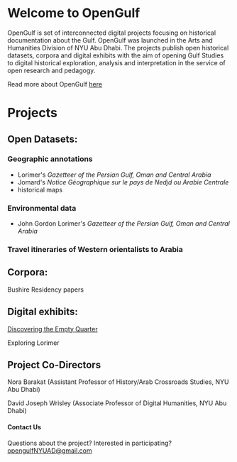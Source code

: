 # Welcome to OpenGulf

OpenGulf is set of interconnected digital projects focusing on historical documentation about the Gulf. OpenGulf was launched in the Arts and Humanities Division of NYU Abu Dhabi. The projects publish open historical datasets, corpora and digital exhibits with the aim of opening Gulf Studies to digital historical exploration, analysis and interpretation in the service of open research and pedagogy. 

Read more about OpenGulf [here](http://djwrisley.com/wp-content/uploads/2019/05/Open-Gulf-May-2019.pdf)

# Projects


## Open Datasets: 

### Geographic annotations 
- Lorimer's _Gazetteer of the Persian Gulf, Oman and Central Arabia_
- Jomard's _Notice Géographique sur le pays de Nedjd ou Arabie Centrale_
- historical maps

### Environmental data 
- John Gordon Lorimer's _Gazetteer of the Persian Gulf, Oman and Central Arabia_

### Travel itineraries of Western orientalists to Arabia


## Corpora: 

Bushire Residency papers 


## Digital exhibits: 

[Discovering the Empty Quarter](http://djwrisley.hosting.nyu.edu/Philby/exhibits/show/eq/introduction)

Exploring Lorimer



## Project Co-Directors

Nora Barakat (Assistant Professor of History/Arab Crossroads Studies, NYU Abu Dhabi) 

David Joseph Wrisley (Associate Professor of Digital Humanities, NYU Abu Dhabi)



#### Contact Us 

Questions about the project? Interested in participating? opengulfNYUAD@gmail.com
